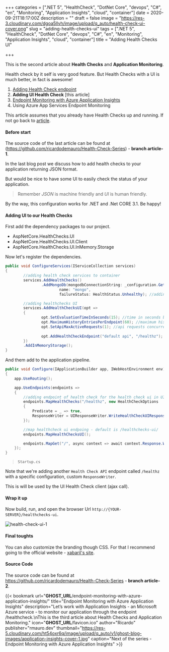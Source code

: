 +++
categories = [".NET 5", "HealthCheck", "DotNet Core", "devops", "C#", "en", "Monitoring", "Application Insights", "cloud", "container"]
date = 2020-09-21T18:17:00Z
description = ""
draft = false
image = "https://res-3.cloudinary.com/dgoa5llvh/image/upload/q_auto/health-check-ui-cover.png"
slug = "adding-health-checks-ui"
tags = [".NET 5", "HealthCheck", "DotNet Core", "devops", "C#", "en", "Monitoring", "Application Insights", "cloud", "container"]
title = "Adding Health Checks UI"

+++


This is the second article about **Health Checks** and **Application Monitoring**.

Health check by it self is very good feature. But Health Checks with a UI is much better, in fact is awesome!

1.  [Adding Health Check endpoint](__GHOST_URL__/adding-health-checks-to-net-core-application/)
2.  **Adding UI Health Check** [this article]
3.  [Endpoint Monitoring with Azure Application Insights](__GHOST_URL__/endpoint-monitoring-with-azure-application-insights/)
4.  Using Azure App Services Endpoint Monitoring

This article assumes that you already have Health Checks up and running. 
If not go back to [article](__GHOST_URL__/adding-health-checks-to-net-core-application/).

#### Before start 

The source code of the last article can be found at (https://github.com/ricardodemauro/Health-Check-Series) - **branch article-1**.

In the last blog post we discuss how to add health checks to your application returning JSON format. 

But would be nice to have some UI to easily check the status of your application.

> Remember *JSON* is machine friendly and *UI* is human friendly.

By the way, this configuration works for .NET and .Net CORE 3.1. Be happy!

#### Adding UI to our Health Checks
First add the dependency packages to our project.
- AspNetCore.HealthChecks.UI
- AspNetCore.HealthChecks.UI.Client
- AspNetCore.HealthChecks.UI.InMemory.Storage

Now let's register the dependencies.

```csharp
public void ConfigureServices(IServiceCollection services)
{
        //adding health check services to container
        services.AddHealthChecks()
                .AddMongoDb(mongodbConnectionString: _configuration.GetConnectionString("DefaultMongo"),
                        name: "mongo",
                        failureStatus: HealthStatus.Unhealthy); //adding MongoDb Health Check

        //adding healthchecks UI
        services.AddHealthChecksUI(opt =>
        {
                opt.SetEvaluationTimeInSeconds(15); //time in seconds between check
                opt.MaximumHistoryEntriesPerEndpoint(60); //maximum history of checks
                opt.SetApiMaxActiveRequests(1); //api requests concurrency
                
                opt.AddHealthCheckEndpoint("default api", "/healthz"); //map health check api
        })
        .AddInMemoryStorage();
}
```

And them add to the application pipeline.

```csharp
public void Configure(IApplicationBuilder app, IWebHostEnvironment env)
{
    app.UseRouting();

    app.UseEndpoints(endpoints =>
    {
        //adding endpoint of health check for the health check ui in UI format
        endpoints.MapHealthChecks("/healthz", new HealthCheckOptions
        {
            Predicate = _ => true,
            ResponseWriter = UIResponseWriter.WriteHealthCheckUIResponse
        });

        //map healthcheck ui endpoing - default is /healthchecks-ui/
        endpoints.MapHealthChecksUI();

        endpoints.MapGet("/", async context => await context.Response.WriteAsync("Hello World!"));
    });
}
```
> `Startup.cs`

Note that we're adding another `Health Check API` endpoint called `/healthz` with a specific configuration, custom `ResponseWriter`.

This is will be used by the UI Health Check client (ajax call).

#### Wrap it up

Now build, run, and open the browser Url `http://{YOUR-SERVER}/healthchecks-ui`.

![health-check-ui-1](https://res-3.cloudinary.com/ht54oxr6q/image/upload/q_auto/v1/ghost-blog-images/health-check-ui-1.png)

#### Final toughts 

You can also customize the branding though CSS. For that I recommend going to the official website - [xabaril's site](https://github.com/xabaril/AspNetCore.Diagnostics.HealthChecks).

#### Source Code
The source code can be found at https://github.com/ricardodemauro/Health-Check-Series - **branch article-2**.

{{< bookmark url="__GHOST_URL__/endpoint-monitoring-with-azure-application-insights/" title="Endpoint Monitoring with Azure Application Insights" description="Let’s work with Application Insights - an Microsoft Azure service - to monitor our application through the endpoint /healthcheck.\nThis is the third article about Health Checks and Application Monitoring." icon="__GHOST_URL__/favicon.ico" author="Ricardo" publisher="rmauro.dev" thumbnail="https://res-5.cloudinary.com/ht54oxr6q/image/upload/q_auto/v1/ghost-blog-images/application-insights-cover-1.jpg" caption="Next of the series - Endpoint Monitoring with Azure Application Insights" >}}



